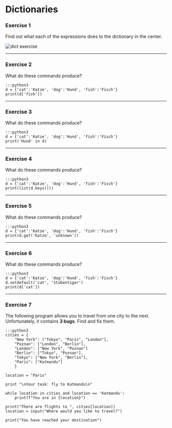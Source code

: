 
# Dictionaries

### Exercise 1

Find out what each of the expressions does to the dictionary in the center.

![dict exercise](../images/dicts.png)

----

### Exercise 2

What do these commands produce?

    :::python3
    d = {'cat':'Katze', 'dog':'Hund', 'fish':'Fisch'}
    print(d['fish'])
    
----

### Exercise 3

What do these commands produce?

    :::python3
    d = {'cat':'Katze', 'dog':'Hund', 'fish':'Fisch'}
    print('Hund' in d)

----

### Exercise 4

What do these commands produce?

    :::python3
    d = {'cat':'Katze', 'dog':'Hund', 'fish':'Fisch'}
    print(list(d.keys()))

----

### Exercise 5

What do these commands produce?

    :::python3
    d = {'cat':'Katze', 'dog':'Hund', 'fish':'Fisch'}
    print(d.get('Katze', 'unknown'))

----

### Exercise 6

What do these commands produce?

    :::python3
    d = {'cat':'Katze', 'dog':'Hund', 'fish':'Fisch'}
    d.setdefault('cat', 'Stubentiger')
    print(d['cat'])

----

### Exercise 7

The following program allows you to travel from one city to the next.
Unfortunately, it contains **3 bugs**. Find and fix them.

    :::python3
    cities = {
        "New York": ["Tokyo", "Paris", "London"],
        "Poznan": ["London", "Berlin"],
        "London": ["New York", "Poznan"]
        "Berlin": ["Tokyo", "Poznan"],
        "Tokyo": ["New York", "Berlin"],
        "Paris": ["Katmandu"]
        }
    
    location = "Paris"
    
    print "\nYour task: fly to Katmandu\n"
    
    while location in cities and location == 'Katmandu':
        print(f"You are in {location}")
    
    print("There are flights to ", cities[location])
    location = input("Where would you like to travel?")

    print("You have reached your destination")
    